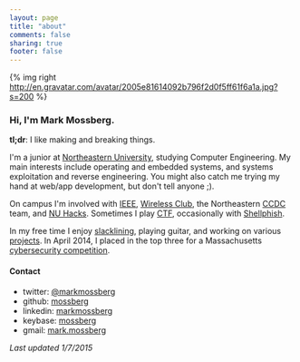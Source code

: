 ```yaml
---
layout: page
title: "about"
comments: false
sharing: true
footer: false
---
```


{% img right http://en.gravatar.com/avatar/2005e81614092b796f2d0f5ff61f6a1a.jpg?s=200 %}

### Hi, I'm Mark Mossberg.

**tl;dr**: I like making and breaking things.

I'm a junior at [Northeastern University](http://ece.neu.edu),
studying Computer Engineering. My main interests include operating
and embedded systems,
and systems exploitation and reverse engineering.
You might also catch me trying my hand at web/app development, but
don't tell anyone ;).

On campus I'm involved with [IEEE](http://ieee.neu.edu),
[Wireless Club](http://wireless.neu.edu), the Northeastern
[CCDC](http://www.nationalccdc.org/) team,
and [NU Hacks](http://hacks.io). Sometimes I play
[CTF](http://en.wikipedia.org/wiki/Capture_the_flag#Computer_security),
occasionally with
[Shellphish](https://ctftime.org/team/285).

In my free time I enjoy [slacklining](http://en.wikipedia.org/wiki/Slacklining),
playing guitar, and working on various [projects](/projects). In April 2014, I placed in the top three for a Massachusetts [cybersecurity competition](http://www.bostonglobe.com/metro/2014/05/03/hackers-hone-their-skills-cybersecurity-competition-umass-boston/Jcbnuv3D1Tdc09MYJITs8J/story.html).

#### Contact

- twitter: [@markmossberg](https://twitter.com/markmossberg)
- github: [mossberg](https://github.com/mossberg)
- linkedin: [markmossberg](https://linkedin.com/in/markmossberg)
- keybase: [mossberg](https://keybase.io/mossberg)
- gmail: <a href="" onClick="alert('I\'m not actually a link ¯\\_(ツ)_/¯');">mark.mossberg</a>

*Last updated 1/7/2015*
